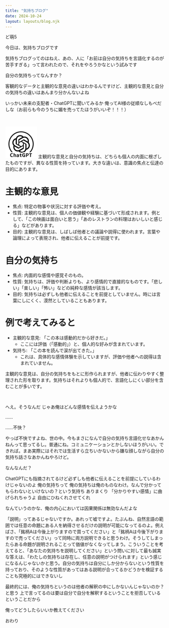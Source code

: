```yaml
---
title: "気持ちブログ"
date: 2024-10-24
layout: layouts/blog.njk
---
```

<p>ど萌5</p>

<p>今日は、気持ちブログです</p>

<p>気持ちブログってのはねえ、あの、人に「お前は自分の気持ちを言語化するのが苦手すぎる」って言われたので、それをやろうかなという試みです</p>

<p>自分の気持ちってなんすか？</p>

<p>客観的なデータと主観的な意見の違いはわかるんですけど、主観的な意見と自分の気持ちの違いはあんまり分かんないよね</p>

<p>いっかい未来の支配者・ChatGPTに聞いてみるか 俺ってAI様の従順なしもべだしな（お前らも今のうちに媚を売ってたほうがいいぞ！！！）</p>

<p><br></p>

<p><img src="/img/blog/20241023232816.png" width="100px">
主観的な意見と自分の気持ちは、どちらも個人の内面に根ざしたものですが、異なる性質を持っています。大きな違いは、意識の焦点と伝達の目的にあります。</p>

<h1>主観的な意見</h1>

<ul>
<li>焦点: 特定の物事や状況に対する評価や考え。</li>
<li>性質: 主観的な意見は、個人の価値観や経験に基づいて形成されます。例として、「この映画は面白いと思う」「あのレストランの料理はおいしいと感じる」などがあります。</li>
<li>目的: 主観的な意見は、しばしば他者との議論や説得に使われます。言葉や論理によって表現され、他者に伝えることが前提です。</li>
</ul>


<h1>自分の気持ち</h1>

<ul>
<li>焦点: 内面的な感情や感覚そのもの。</li>
<li>性質: 気持ちは、評価や判断よりも、より感情的で直接的なものです。「悲しい」「楽しい」「怖い」などの純粋な感情が該当します。</li>
<li>目的: 気持ちは必ずしも他者に伝えることを前提としていません。時には言葉にしにくく、漠然としていることもあります。</li>
</ul>


<h1>例で考えてみると</h1>

<ul>
<li>主観的な意見: 「この本は感動的だから好きだ。」

<ul>
<li> ここには評価（「感動的」）と、個人的な好みが含まれています。</li>
</ul>
</li>
<li>気持ち: 「この本を読んで涙が出てきた。」

<ul>
<li> これは、具体的な感情体験を示していますが、評価や他者への説得は含まれていません。</li>
</ul>
</li>
</ul>


<p>主観的な意見は、自分の気持ちをもとに形作られますが、他者に伝わりやすく整理された形を取ります。気持ちはそれよりも個人的で、言語化しにくい部分を含むことが多いです。</p>

<p><br></p>

<p>へえ。そうなんだ じゃあ俺はどんな感情を伝えようかな</p>

<p>……</p>

<p>……不快？</p>

<p>やっぱ不快ですよね、世の中。今もまさになんで自分の気持ち言語化せなあかんねんって思ってるし。普通にね。コミュニケーションとかしないほうがいい。できれば。まあ実際にはそれでは生活すら立ちいかないから嫌な顔しながら自分の気持ち話さなあかんねやろけど。</p>

<p>なんなんだ？</p>

<p>ChatGPTにも指摘されてるけど必ずしも他者に伝えることを前提にしているわけじゃないのよ 俺の気持ちって 俺の気持ちは俺のものなわけ。なんで分かってもらわないといけないの？という気持ち ありまくり 「分かりやすい感情」に曲げられちゃうよ 自由にひねくれさせてくれ</p>

<p>なんていうのかな、俺の内心においては因果関係は無効なんだよな</p>

<p>「説明」ってあるじゃないですか。あれって嘘ですよ。たぶんね、自然言語の範囲では任意の命題にある人を納得させるだけの説明が可能になってるのよ。例えばさ、「銘柄Aは今後上がりますので買ってください」と「銘柄Aは今後下がりますので売ってください」って同時に両方説明できると思うわけ。そうしてしまったらある命題が説明されることって価値がなくなってしまう。こういうことを考えてると、「あなたの気持ちを説明してください」という問いに対して最も誠実な答えは、「わたしの気持ちは存在し、任意の説明がつけられます」という感じになるんじゃないかと思う。自分の気持ちは自分にしか分からないという性質を持っており、そのような性質があってはある説明が合ってるかどうかを検証することも究極的にはできないし</p>

<p>最終的には、俺の気持ちというのは他者の解釈の中にしかないんじゃないのか？と思う 上で言ってるのは要は自分で自分を解釈するということを拒否しているということだから</p>

<p>俺ってどうしたらいいか教えてください</p>

<p>おわり</p>